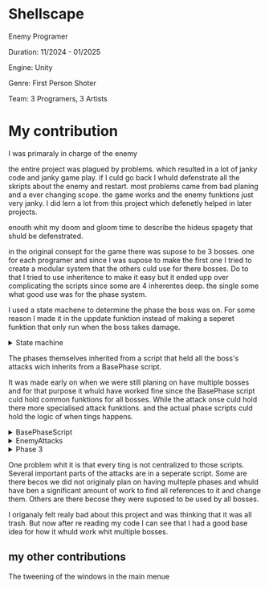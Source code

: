 # Shellscape
Enemy Programer

Duration: 11/2024 - 01/2025

Engine: Unity

Genre: First Person Shoter

Team: 3 Programers, 3 Artists

# My contribution
I was primaraly in charge of the enemy

the entire project was plagued by problems. which resulted in a lot of janky code and janky game play. if I culd go back I whuld defenstrate all the skripts about the enemy and restart.
most problems came from bad planing and a ever changing scope. the game works and the enemy funktions just very janky. I did lern a lot from this project which defenetly helped in later projects.

enouth whit my doom and gloom time to describe the hideus spagety that shuld be defenstrated.

in the original consept for the game there was supose to be 3 bosses. one for each programer and since I was supose to make the first one I tried to create a modular system that the others culd use for there bosses.
Do to that I tried to use inheritence to make it easy but it ended upp over complicating the scripts since some are 4 inherentes deep. the single some what good use was for the phase system.

I used a state machene to determine the phase the boss was on. For some reason I made it in the uppdate funktion instead of making a seperet funktion that only run when the boss takes damage.

<details>

<summary>State machine</summary>

  ```csharp
private void Awake()
    {
        phase = phases[activePhase];
        health = GetComponent<Enemi_health>();
        enemy = GetComponent<Base_enemy>();
    }

    public void Update()
    {
        if (health.currentHP < health.MaxHP * phase3HPPercent && phase == phases[1] && !PhaseSwitch)
        {
            activePhase = 2;
            StartCoroutine(wait(4, activePhase));
        }
        else if (health.currentHP < health.MaxHP * phase2HPPercent && phase == phases[0] && !PhaseSwitch)
        {
            activePhase = 1;
            StartCoroutine(wait(4, activePhase));
        }
        phase.phase();
    }

    IEnumerator wait(float time, int NewPhase)
    {
        enemy.stop();
        enemy.atta = false;
        PhaseSwitch = true;
        health.source.PlayOneShot(PhaseSwitchSound, 0.5f);
        yield return new WaitForSeconds(time);
        phase = phases[NewPhase];
        PhaseSwitch = false;
        enemy.atta = true;
        enemy.start();
    }
```
</details>

The phases themselves inherited from a script that held all the boss's attacks wich inherits from a BasePhase script.

It was made early on when we were still planing on have multiple bosses and for that purpose it whuld have worked fine since the BasePhase script culd hold common funktions for all bosses. While the attack onse culd hold there more specialised attack funktions. and the actual phase scripts culd hold the logic of when tings happens.

<details>

<summary>BasePhaseScript</summary>
  
```csharp
 public void resetpositon()
    {
        agent.SetDestination(transform.position);
    }
    public void Move()
    {
        agent.SetDestination(player.transform.position);
    }

```
  
</details>

<details>
<summary>EnemyAttacks</summary>
  
```csharp
  
private void Awake()
    {
        UrchinSpawnerScript = FindObjectOfType<UrchinSpawner>();
        enemy = GetComponentInParent<Base_enemy>();
        agent = GetComponentInParent<NavMeshAgent>();
        weekpoint = transform.parent.GetComponentInChildren<weekpoint>();
    }
    
 
    public IEnumerator cooldown(float t)
    {
        
        enemy.atta = true;
        attack.parent.start();
        attack.still = false;
        yield return null;
    }

    public IEnumerator dublewave(int amount)
    {
        float firstWaveDelay = 2.9f;
        float secondWaveDelay = 1.0f;
        stunable = true;

        if (amount == 1)
        {
            SoundcueHandler.PlayWaveCue();
            StartCoroutine(enemy.weakPoint.SingleShockwave());
            enemy.GetComponentInChildren<MantisAnimator>().anim.SetTrigger("Shockwave");
        }
        else if(amount > 1)
        {
            SoundcueHandler.PlayDoubleWaveCue();
            StartCoroutine(enemy.weakPoint.DoubleShockwave());
            amount = 2;
            enemy.GetComponentInChildren<MantisAnimator>().anim.SetTrigger("Double Shockwave");
            firstWaveDelay = 2.0f;
            secondWaveDelay = 0.85f;
        }

        WaveAnim = true;
        yield return new WaitForSeconds(0.7f);
        StartCoroutine(weekpoint.MoveCollider());
        yield return new WaitForSeconds(firstWaveDelay - 0.7f);
        enemy.stop();

        if (!enemy.volnereble) 
        {
            for (int j = 0; j < amount; j++)
            {
                if (!enemy.volnereble)
                {
                    WaveAnim = false;
                    attack.shockwave(shockwavespeed, shockwavezise, shockwaverange);
                    if (j == 0)
                    {
                       //spawning urchins
                       UrchinSpawnerScript.WhichPhaseForUrchin();
                    }
                    yield return new WaitForSeconds(secondWaveDelay);
                    WaveAnim = true;
                }
            }
        }

        WaveAnim = false;
        stunable = false;
        enemy.start();
        StartCoroutine(cooldown(shockwavespeed));
    }

    public IEnumerator elestickdelay(float time)
    {
        StartCoroutine(enemy.weakPoint.Fist());

        ElastickAnim = true;
        SoundcueHandler.PlayFistCue();
        enemy.atta = false;
        stunable = true;
        enemy.GetComponentInChildren<MantisAnimator>().anim.SetTrigger("Punch 0");
        yield return new WaitForSeconds(time);
        ElastickAnim = false;
        if (!enemy.volnereble && !PlayerSlice.SliceMode())
        {
            attack.Elastick(elastickrange, elastickspeed, elastickreturnspeed);
        }
        else
        {
            enemy.atta = true;
            stunable = false;
        }
    }
```
  
</details>

<details>

<summary>Phase 3</summary>

```csharp
 public override void phase()
    {
        if (enemy.Range(startpunchrange) && !enemy.volnereble && !PlayerSlice.SliceMode())
        {
            resetpositon();
        }
        if (enemy.Range(startelastickrange) && enemy.atta && !enemy.volnereble && !PlayerSlice.SliceMode())
        {
            enemy.atta = false;
            if (i % 4 == 0)
            {
                StartCoroutine(elestickdelay(elastickdelai));
            }
            else
            {
                attack.still = true;
                StopCoroutine(dublewave(wavemount));
                wavemount = Random.Range(1, 5);
                StartCoroutine(dublewave(wavemount));
            }
            i++;
            resetpositon();
        }
        else if (!enemy.Range(startpunchrange) && !enemy.volnereble && !PlayerSlice.SliceMode())
        {
            enemy.agent.SetDestination(enemy.target.position);
        }
        else
        {
            resetpositon();
        }
        
    }
```
  
</details>

One problem whit it is that every ting is not centralized to those scripts. Several important parts of the attacks are in a seperate script. Some are there becos we did not originaly plan on having multeple phases and whuld have ben a significant amount of work to find all references to it and change them. Others are there becose they were suposed to be used by all bosses.

I origanaly felt realy bad about this project and was thinking that it was all trash. But now after re reading my code I can see that I had a good base idea for how it whuld work whit multiple bosses.


## my other contributions

The tweening of the windows in the main menue







